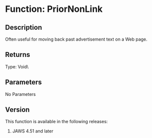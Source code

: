 # Function: PriorNonLink

## Description

Often useful for moving back past advertisement text on a Web page.

## Returns

Type: Void\

## Parameters

No Parameters

## Version

This function is available in the following releases:

1.  JAWS 4.51 and later
